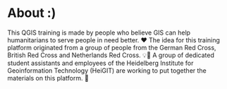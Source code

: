 # About :)
This QGIS training is made by people who believe GIS can help humanitarians to serve people in need better. ❤️
The idea for this training platform originated from a group of people from the German Red Cross, British Red Cross and Netherlands Red Cross. 💡📣
A group of dedicated student assistants and employees of the Heidelberg Institute for Geoinformation Technology (HeiGIT) are working to put together the materials on this platform. 🔨



